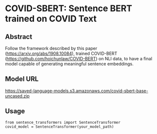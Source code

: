 # COVID-SBERT: Sentence BERT trained on COVID Text

## Abstract
Follow the framework described by this paper (https://arxiv.org/abs/1908.10084), trained COVID-BERT (https://github.com/hoichunlaw/COVID-BERT) on NLI data, to have a final model capable of generating meaningful sentence embeddings.

## Model URL
https://saved-language-models.s3.amazonaws.com/covid-sbert-base-uncased.zip

## Usage
```
from sentence_transformers import SentenceTransformer
covid_model = SentenceTransformer(your_model_path)
```